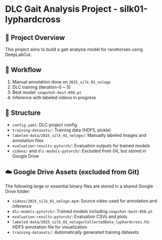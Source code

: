 # DLC Gait Analysis Project - silk01-lyphardcross

## 📌 Project Overview

This project aims to build a gait analysis model for racehorses using DeepLabCut.

## 🧠 Workflow

1. Manual annotation done on `2025_silk_01_nologo`
2. DLC training (iteration-0 ~ 5)
3. Best model: `snapshot-best-050.pt`
4. Inference with labeled videos in progress

## 📁 Structure

- `config.yaml`: DLC project config
- `training-datasets/`: Training data (HDF5, pickle)
- `labeled-data/2025_silk_01_nologo/`: Manually labeled images and annotation files
- `evaluation-results-pytorch/`: Evaluation outputs for trained models
- `videos/` and `dlc-models-pytorch/`: Excluded from Git, but stored in Google Drive

## ☁️ Google Drive Assets (excluded from Git)

The following large or essential binary files are stored in a shared Google Drive folder:

- `videos/2025_silk_01_nologo.mp4`: Source video used for annotation and inference
- `dlc-models-pytorch/`: Trained models including `snapshot-best-050.pt`
- `evaluation-results-pytorch/`: Evaluation CSVs and plots
- `labeled-data/2025_silk_01_nologo/CollectedData_lyphardcross.h5`: HDF5 annotation file for visualization
- `training-datasets/`: Automatically generated training datasets
